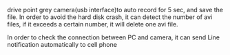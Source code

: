drive point grey camera(usb interface)to auto record for 5 sec, and save the file.
In order to avoid the hard disk crash, it can detect the number of avi files, if it exceeds a certain number,
it will delete one avi file.

In order to check the connection between PC and camera, it can send Line notification automatically to cell phone
